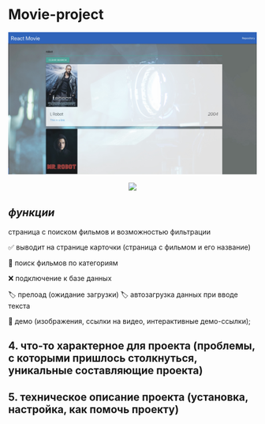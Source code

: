 
# Movie-project

[<img src="/movie-project/src/media/readMe.jpg" width="600"/>]()
<p align="center">
<a href="https://skillicons.dev/">
    <img src="https://skillicons.dev/icons?i=react,css,html,javascript&perline=7&theme=dark" />
  </a>
</p>


## ***функции***

страница с поиском фильмов и возможностью фильтрации

✅ выводит на странице карточки (страница с фильмом и его название)

🎯 поиск фильмов по категориям

❌ подключение к базе данных

🏷️ прелоад (ожидание загрузки)
🏷️ автозагрузка данных при вводе текста

🍎 демо (изображения, ссылки на видео, интерактивные демо-ссылки);

## 4. что-то характерное для проекта (проблемы, с которыми пришлось столкнуться, уникальные составляющие проекта)

## 5. техническое описание проекта (установка, настройка, как помочь проекту)